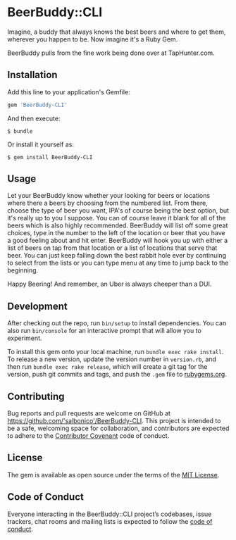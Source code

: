 # BeerBuddy::CLI

Imagine, a buddy that always knows the best beers and where to get them, wherever you happen to be. Now imagine it's a Ruby Gem.

BeerBuddy pulls from the fine work being done over at TapHunter.com.

## Installation

Add this line to your application's Gemfile:

```ruby
gem 'BeerBuddy-CLI'
```

And then execute:

    $ bundle

Or install it yourself as:

    $ gem install BeerBuddy-CLI

## Usage

Let your BeerBuddy know whether your looking for beers or locations where there a beers by choosing from the numbered list. From there, choose the type of beer you want, IPA's of course being the best option, but it's really up to you I suppose. You can of course leave it blank for all of the beers which is also highly recommended. BeerBuddy will list off some great choices, type in the number to the left of the location or beer that you have a good feeling about and hit enter. BeerBuddy will hook you up with either a list of beers on tap from that location or a list of locations that serve that beer. You can just keep falling down the best rabbit hole ever by continuing to select from the lists or you can type menu at any time to jump back to the beginning.

Happy Beering! And remember, an Uber is always cheeper than a DUI.  

## Development

After checking out the repo, run `bin/setup` to install dependencies. You can also run `bin/console` for an interactive prompt that will allow you to experiment.

To install this gem onto your local machine, run `bundle exec rake install`. To release a new version, update the version number in `version.rb`, and then run `bundle exec rake release`, which will create a git tag for the version, push git commits and tags, and push the `.gem` file to [rubygems.org](https://rubygems.org).

## Contributing

Bug reports and pull requests are welcome on GitHub at https://github.com/'salbonico'/BeerBuddy-CLI. This project is intended to be a safe, welcoming space for collaboration, and contributors are expected to adhere to the [Contributor Covenant](http://contributor-covenant.org) code of conduct.

## License

The gem is available as open source under the terms of the [MIT License](https://opensource.org/licenses/MIT).

## Code of Conduct

Everyone interacting in the BeerBuddy::CLI project’s codebases, issue trackers, chat rooms and mailing lists is expected to follow the [code of conduct](https://github.com/'salbonico'/BeerBuddy-CLI/blob/master/CODE_OF_CONDUCT.md).
